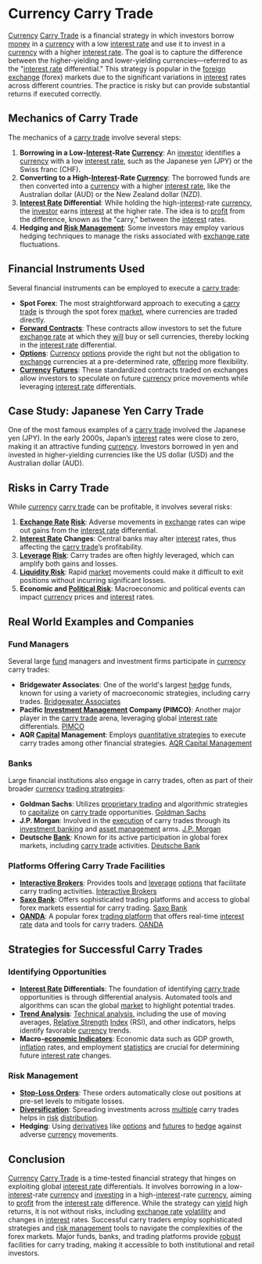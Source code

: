 # Currency Carry Trade

[Currency](../c/currency.md) [Carry Trade](../c/carry_trade.md) is a financial strategy in which investors borrow [money](../m/money.md) in a [currency](../c/currency.md) with a low [interest rate](../i/interest_rate.md) and use it to invest in a [currency](../c/currency.md) with a higher [interest rate](../i/interest_rate.md). The goal is to capture the difference between the higher-yielding and lower-yielding currencies—referred to as the "[interest rate](../i/interest_rate.md) differential." This strategy is popular in the [foreign exchange](../f/foreign_exchange.md) (forex) markets due to the significant variations in [interest](../i/interest.md) rates across different countries. The practice is risky but can provide substantial returns if executed correctly.

## Mechanics of Carry Trade

The mechanics of a [carry trade](../c/carry_trade.md) involve several steps:

1. **Borrowing in a Low-[Interest](../i/interest.md)-Rate [Currency](../c/currency.md)**: An [investor](../i/investor.md) identifies a [currency](../c/currency.md) with a low [interest rate](../i/interest_rate.md), such as the Japanese yen (JPY) or the Swiss franc (CHF).
2. **Converting to a High-[Interest](../i/interest.md)-Rate [Currency](../c/currency.md)**: The borrowed funds are then converted into a [currency](../c/currency.md) with a higher [interest rate](../i/interest_rate.md), like the Australian dollar (AUD) or the New Zealand dollar (NZD).
3. **[Interest Rate](../i/interest_rate.md) Differential**: While holding the high-[interest](../i/interest.md)-rate [currency](../c/currency.md), the [investor](../i/investor.md) earns [interest](../i/interest.md) at the higher rate. The idea is to [profit](../p/profit.md) from the difference, known as the "carry," between the [interest](../i/interest.md) rates.
4. **Hedging and [Risk Management](../r/risk_management.md)**: Some investors may employ various hedging techniques to manage the risks associated with [exchange rate](../e/exchange_rate.md) fluctuations.

## Financial Instruments Used

Several financial instruments can be employed to execute a [carry trade](../c/carry_trade.md):

- **Spot Forex**: The most straightforward approach to executing a [carry trade](../c/carry_trade.md) is through the spot forex [market](../m/market.md), where currencies are traded directly.
- **[Forward Contracts](../f/forward_contracts.md)**: These contracts allow investors to set the future [exchange rate](../e/exchange_rate.md) at which they [will](../w/will.md) buy or sell currencies, thereby locking in the [interest rate](../i/interest_rate.md) differential.
- **[Options](../o/options.md)**: [Currency](../c/currency.md) [options](../o/options.md) provide the right but not the obligation to [exchange](../e/exchange.md) currencies at a pre-determined rate, [offering](../o/offering.md) more flexibility.
- **[Currency](../c/currency.md) [Futures](../f/futures.md)**: These standardized contracts traded on exchanges allow investors to speculate on future [currency](../c/currency.md) price movements while leveraging [interest rate](../i/interest_rate.md) differentials.

## Case Study: Japanese Yen Carry Trade

One of the most famous examples of a [carry trade](../c/carry_trade.md) involved the Japanese yen (JPY). In the early 2000s, Japan’s [interest](../i/interest.md) rates were close to zero, making it an attractive funding [currency](../c/currency.md). Investors borrowed in yen and invested in higher-yielding currencies like the US dollar (USD) and the Australian dollar (AUD).

## Risks in Carry Trade

While [currency](../c/currency.md) [carry trade](../c/carry_trade.md) can be profitable, it involves several risks:

1. **[Exchange Rate](../e/exchange_rate.md) [Risk](../r/risk.md)**: Adverse movements in [exchange](../e/exchange.md) rates can wipe out gains from the [interest rate](../i/interest_rate.md) differential.
2. **[Interest Rate](../i/interest_rate.md) Changes**: Central banks may alter [interest](../i/interest.md) rates, thus affecting the [carry trade](../c/carry_trade.md)’s profitability.
3. **[Leverage](../l/leverage.md) [Risk](../r/risk.md)**: Carry trades are often highly leveraged, which can amplify both gains and losses.
4. **[Liquidity Risk](../l/liquidity_risk.md)**: Rapid [market](../m/market.md) movements could make it difficult to exit positions without incurring significant losses.
5. **Economic and [Political Risk](../p/political_risk.md)**: Macroeconomic and political events can impact [currency](../c/currency.md) prices and [interest](../i/interest.md) rates.
  
## Real World Examples and Companies

### Fund Managers

Several large [fund](../f/fund.md) managers and investment firms participate in [currency](../c/currency.md) carry trades:

- **Bridgewater Associates**: One of the world's largest [hedge](../h/hedge.md) funds, known for using a variety of macroeconomic strategies, including carry trades. [Bridgewater Associates](https://www.bridgewater.com/)
- **Pacific [Investment Management](../i/investment_management.md) Company (PIMCO)**: Another major player in the [carry trade](../c/carry_trade.md) arena, leveraging global [interest rate](../i/interest_rate.md) differentials. [PIMCO](https://www.pimco.com/)
- **AQR [Capital](../c/capital.md) Management**: Employs [quantitative strategies](../q/quantitative_strategies_in_trading.md) to execute carry trades among other financial strategies. [AQR Capital Management](https://www.aqr.com/)

### Banks

Large financial institutions also engage in carry trades, often as part of their broader [currency](../c/currency.md) [trading strategies](../t/trading_strategies.md):

- **Goldman Sachs**: Utilizes [proprietary trading](../p/proprietary_trading.md) and algorithmic strategies to [capitalize](../c/capitalize.md) on [carry trade](../c/carry_trade.md) opportunities. [Goldman Sachs](https://www.goldmansachs.com/)
- **J.P. Morgan**: Involved in the [execution](../e/execution.md) of carry trades through its [investment banking](../i/investment_banking.md) and [asset management](../a/asset_management.md) arms. [J.P. Morgan](https://www.jpmorgan.com/)
- **Deutsche [Bank](../b/bank.md)**: Known for its active participation in global forex markets, including [carry trade](../c/carry_trade.md) activities. [Deutsche Bank](https://www.db.com/)

### Platforms Offering Carry Trade Facilities

- **[Interactive Brokers](../i/interactive_brokers.md)**: Provides tools and [leverage](../l/leverage.md) [options](../o/options.md) that facilitate carry trading activities. [Interactive Brokers](https://www.interactivebrokers.com/)
- **[Saxo Bank](../s/saxo_bank.md)**: Offers sophisticated trading platforms and access to global forex markets essential for carry trading. [Saxo Bank](https://www.home.saxo/)
- **[OANDA](../o/oanda.md)**: A popular forex [trading platform](../t/trading_platform.md) that offers real-time [interest rate](../i/interest_rate.md) data and tools for carry traders. [OANDA](https://www.oanda.com/)

## Strategies for Successful Carry Trades

### Identifying Opportunities

- **[Interest Rate](../i/interest_rate.md) Differentials**: The foundation of identifying [carry trade](../c/carry_trade.md) opportunities is through differential analysis. Automated tools and algorithms can scan the global [market](../m/market.md) to highlight potential trades.
- **[Trend Analysis](../t/trend_analysis.md)**: [Technical analysis](../t/technical_analysis.md), including the use of moving averages, [Relative Strength](../r/relative_strength.md) [Index](../i/index_instrument.md) (RSI), and other indicators, helps identify favorable [currency](../c/currency.md) trends.
- **Macro-[economic Indicators](../e/economic_indicators.md)**: Economic data such as GDP growth, [inflation](../i/inflation.md) rates, and employment [statistics](../s/statistics.md) are crucial for determining future [interest rate](../i/interest_rate.md) changes.

### Risk Management

- **[Stop-Loss Orders](../s/stop-loss_orders.md)**: These orders automatically close out positions at pre-set levels to mitigate losses.
- **[Diversification](../d/diversification.md)**: Spreading investments across [multiple](../m/multiple.md) carry trades helps in [risk](../r/risk.md) [distribution](../d/distribution.md).
- **Hedging**: Using [derivatives](../d/derivatives.md) like [options](../o/options.md) and [futures](../f/futures.md) to [hedge](../h/hedge.md) against adverse [currency](../c/currency.md) movements.

## Conclusion

[Currency](../c/currency.md) [Carry Trade](../c/carry_trade.md) is a time-tested financial strategy that hinges on exploiting global [interest rate](../i/interest_rate.md) differentials. It involves borrowing in a low-[interest](../i/interest.md)-rate [currency](../c/currency.md) and [investing](../i/investing.md) in a high-[interest](../i/interest.md)-rate [currency](../c/currency.md), aiming to [profit](../p/profit.md) from the [interest rate](../i/interest_rate.md) difference. While the strategy can [yield](../y/yield.md) high returns, it is not without risks, including [exchange rate](../e/exchange_rate.md) [volatility](../v/volatility.md) and changes in [interest](../i/interest.md) rates. Successful carry traders employ sophisticated strategies and [risk management](../r/risk_management.md) tools to navigate the complexities of the forex markets. Major funds, banks, and trading platforms provide [robust](../r/robust.md) facilities for carry trading, making it accessible to both institutional and retail investors.